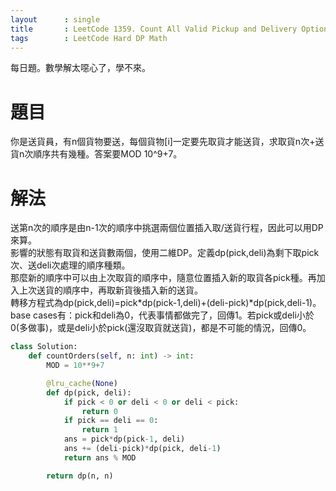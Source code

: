 ```yaml
---
layout      : single
title       : LeetCode 1359. Count All Valid Pickup and Delivery Options
tags 		: LeetCode Hard DP Math
---
```

每日題。數學解太噁心了，學不來。

# 題目
你是送貨員，有n個貨物要送，每個貨物[i]一定要先取貨才能送貨，求取貨n次+送貨n次順序共有幾種。答案要MOD 10^9+7。

# 解法
送第n次的順序是由n-1次的順序中挑選兩個位置插入取/送貨行程，因此可以用DP來算。  
影響的狀態有取貨和送貨數兩個，使用二維DP。定義dp(pick,deli)為剩下取pick次、送deli次處理的順序種類。  
那麼新的順序中可以由上次取貨的順序中，隨意位置插入新的取貨各pick種。再加入上次送貨的順序中，再取新貨後插入新的送貨。  
轉移方程式為dp(pick,deli)=pick\*dp(pick-1,deli)+(deli-pick)\*dp(pick,deli-1)。  
base cases有：pick和deli為0，代表事情都做完了，回傳1。若pick或deli小於0(多做事)，或是deli小於pick(還沒取貨就送貨)，都是不可能的情況，回傳0。  

```python
class Solution:
    def countOrders(self, n: int) -> int:
        MOD = 10**9+7

        @lru_cache(None)
        def dp(pick, deli):
            if pick < 0 or deli < 0 or deli < pick:
                return 0
            if pick == deli == 0:
                return 1
            ans = pick*dp(pick-1, deli)
            ans += (deli-pick)*dp(pick, deli-1)
            return ans % MOD

        return dp(n, n)

```

